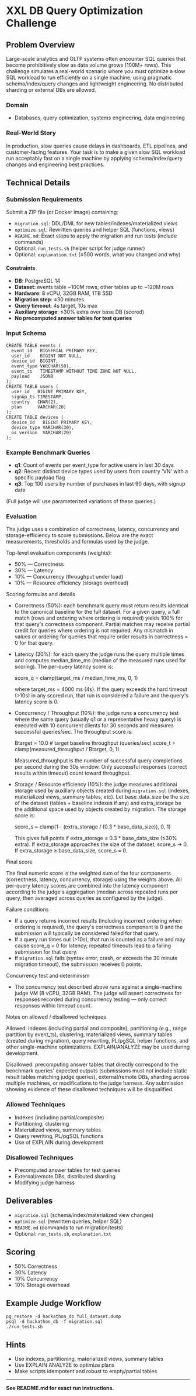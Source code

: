 # XXL DB Query Optimization Challenge

## Problem Overview

Large-scale analytics and OLTP systems often encounter SQL queries that become prohibitively slow as data volume grows (100M+ rows). This challenge simulates a real-world scenario where you must optimize a slow SQL workload to run efficiently on a single machine, using pragmatic schema/index/query changes and lightweight engineering. No distributed sharding or external DBs are allowed.

### Domain

- Databases, query optimization, systems engineering, data engineering

### Real-World Story

In production, slow queries cause delays in dashboards, ETL pipelines, and customer-facing features. Your task is to make a given slow SQL workload run acceptably fast on a single machine by applying schema/index/query changes and engineering best practices.

## Technical Details

### Submission Requirements

Submit a ZIP file (or Docker image) containing:

- `migration.sql`: DDL/DML for new tables/indexes/materialized views
- `optimize.sql`: Rewritten queries and helper SQL (functions, views)
- `README.md`: Exact steps to apply the migration and run tests (include commands)
- Optional: `run_tests.sh` (helper script for judge runner)
- Optional: `explanation.txt` (≤500 words, what you changed and why)

#### Constraints

- **DB**: PostgreSQL 14
- **Dataset**: events table ~100M rows; other tables up to ~120M rows
- **Hardware**: 8 vCPU, 32GB RAM, 1TB SSD
- **Migration step**: ≤30 minutes
- **Query timeout**: 4s target, 10s max
- **Auxiliary storage**: ≤30% extra over base DB (scored)
- **No precomputed answer tables for test queries**

### Input Schema

```
CREATE TABLE events (
  event_id   BIGSERIAL PRIMARY KEY,
  user_id    BIGINT NOT NULL,
  device_id  BIGINT,
  event_type VARCHAR(50),
  event_ts   TIMESTAMP WITHOUT TIME ZONE NOT NULL,
  payload    JSONB
);
CREATE TABLE users (
  user_id   BIGINT PRIMARY KEY,
  signup_ts TIMESTAMP,
  country   CHAR(2),
  plan      VARCHAR(20)
);
CREATE TABLE devices (
  device_id   BIGINT PRIMARY KEY,
  device_type VARCHAR(30),
  os_version  VARCHAR(20)
);
```

### Example Benchmark Queries

- **q1**: Count of events per event_type for active users in last 30 days
- **q2**: Recent distinct device types used by users from country 'VN' with a specific payload flag
- **q3**: Top 100 users by number of purchases in last 90 days, with signup date

(Full judge will use parameterized variations of these queries.)

### Evaluation

The judge uses a combination of correctness, latency, concurrency and storage-efficiency to score submissions. Below are the exact measurements, thresholds and formulas used by the judge.

Top-level evaluation components (weights):

- 50% — Correctness
- 30% — Latency
- 10% — Concurrency (throughput under load)
- 10% — Resource efficiency (storage overhead)

Scoring formulas and details

- Correctness (50%): each benchmark query must return results identical to the canonical baseline for the full dataset. For a given query, a full match (rows and ordering where ordering is required) yields 100% for that query's correctness component. Partial matches may receive partial credit for queries where ordering is not required. Any mismatch in values or ordering for queries that require order results in correctness = 0 for that query.

- Latency (30%): for each query the judge runs the query multiple times and computes median_time_ms (median of the measured runs used for scoring). The per-query latency score is:

  score_q = clamp(target_ms / median_time_ms, 0, 1)

  where target_ms = 4000 ms (4s). If the query exceeds the hard timeout (>10s) in any scored run, that run is considered a failure and the query's latency score is 0.

- Concurrency / Throughput (10%): the judge runs a concurrency test where the same query (usually q1 or a representative heavy query) is executed with 10 concurrent clients for 30 seconds and measures successful queries/sec. The throughput score is:

  Btarget = 10.0 # target baseline throughput (queries/sec)
  score_t = clamp(measured_throughput / Btarget, 0, 1)

  Measured_throughput is the number of successful query completions per second during the 30s window. Only successful responses (correct results within timeout) count toward throughput.

- Storage / Resource efficiency (10%): the judge measures additional storage used by auxiliary objects created during `migration.sql` (indexes, materialized views, summary tables, etc). Let base_data_size be the size of the dataset (tables + baseline indexes if any) and extra_storage be the additional space used by objects created by migration. The storage score is:

  score_s = clamp(1 - (extra_storage / (0.3 \* base_data_size)), 0, 1)

  This gives full points if extra_storage ≤ 0.3 \* base_data_size (≤30% extra). If extra_storage approaches the size of the dataset, score_s → 0. If extra_storage ≥ base_data_size, score_s = 0.

Final score

The final numeric score is the weighted sum of the four components (correctness, latency, concurrency, storage) using the weights above. All per-query latency scores are combined into the latency component according to the judge's aggregation (median across repeated runs per query, then averaged across queries as configured by the judge).

Failure conditions

- If a query returns incorrect results (including incorrect ordering when ordering is required), the query's correctness component is 0 and the submission will typically be considered failed for that query.
- If a query run times out (>10s), that run is counted as a failure and may cause score_q = 0 for latency; repeated timeouts lead to a failing submission for that query.
- If `migration.sql` fails (syntax error, crash, or exceeds the 30 minute migration timeout), the submission receives 0 points.

Concurrency test and determinism

- The concurrency test described above runs against a single-machine judge VM (8 vCPU, 32GB RAM). The judge will assert correctness for responses recorded during concurrency testing — only correct responses within timeout count.

Notes on allowed / disallowed techniques

Allowed: indexes (including partial and composite), partitioning (e.g., range partition by event_ts), clustering, materialized views, summary tables (created during migration), query rewriting, PL/pgSQL helper functions, and other single-machine optimizations. EXPLAIN/ANALYZE may be used during development.

Disallowed: precomputing answer tables that directly correspond to the benchmark queries' expected outputs (submissions must not include static result tables matching judge queries), external/remote DBs, sharding across multiple machines, or modifications to the judge harness. Any submission showing evidence of these disallowed techniques will be disqualified.

### Allowed Techniques

- Indexes (including partial/composite)
- Partitioning, clustering
- Materialized views, summary tables
- Query rewriting, PL/pgSQL functions
- Use of EXPLAIN during development

### Disallowed Techniques

- Precomputed answer tables for test queries
- External/remote DBs, distributed sharding
- Modifying judge harness

## Deliverables

- `migration.sql` (schema/index/materialized view changes)
- `optimize.sql` (rewritten queries, helper SQL)
- `README.md` (commands to run migration/tests)
- Optional: `run_tests.sh`, `explanation.txt`

## Scoring

- 50% Correctness
- 30% Latency
- 10% Concurrency
- 10% Storage overhead

## Example Judge Workflow

```
pg_restore -d hackathon_db full_dataset.dump
psql -d hackathon_db -f migration.sql
./run_tests.sh
```

## Hints

- Use indexes, partitioning, materialized views, summary tables
- Use EXPLAIN ANALYZE to optimize plans
- Make scripts idempotent and robust to empty/partial tables

---

**See README.md for exact run instructions.**
